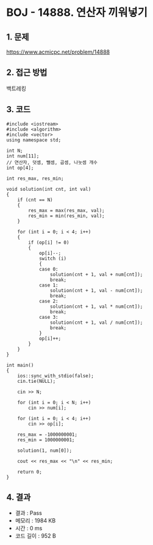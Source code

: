# BOJ - 14888. 연산자 끼워넣기

## 1. 문제  
https://www.acmicpc.net/problem/14888
## 2. 접근 방법  
백트레킹
## 3. 코드  
```
#include <iostream>
#include <algorithm>
#include <vector>
using namespace std;

int N;
int num[11];
// 연산자, 덧셈, 뺄셈, 곱셈, 나눗셈 개수
int op[4];

int res_max, res_min;

void solution(int cnt, int val)
{
	if (cnt == N)
	{
		res_max = max(res_max, val);
		res_min = min(res_min, val);
	}

	for (int i = 0; i < 4; i++)
	{
		if (op[i] != 0)
		{
			op[i]--;
			switch (i)
			{
			case 0:
				solution(cnt + 1, val + num[cnt]);
				break;
			case 1:
				solution(cnt + 1, val - num[cnt]);
				break;
			case 2:
				solution(cnt + 1, val * num[cnt]);
				break;
			case 3:
				solution(cnt + 1, val / num[cnt]);
				break;
			}
			op[i]++;
		}
	}
}

int main()
{
	ios::sync_with_stdio(false);
	cin.tie(NULL);
	
	cin >> N;

	for (int i = 0; i < N; i++)
		cin >> num[i];

	for (int i = 0; i < 4; i++)
		cin >> op[i];

	res_max = -1000000001;
	res_min = 1000000001;

	solution(1, num[0]);

	cout << res_max << "\n" << res_min;

	return 0;
}
```
## 4. 결과
- 결과 : Pass
- 메모리 : 1984 KB
- 시간 : 0 ms
- 코드 길이 : 952 B